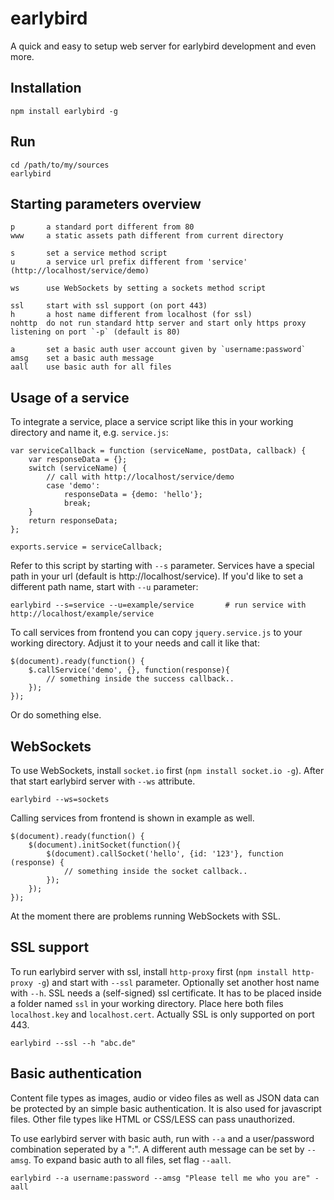 earlybird
==============

A quick and easy to setup web server for earlybird development and even more.

Installation
------------------

	npm install earlybird -g
	
Run
------------------

	cd /path/to/my/sources
	earlybird

Starting parameters overview
------------------

	p		a standard port different from 80
	www		a static assets path different from current directory

	s		set a service method script
	u		a service url prefix different from 'service' (http://localhost/service/demo)

	ws		use WebSockets by setting a sockets method script

	ssl		start with ssl support (on port 443)
	h		a host name different from localhost (for ssl)
	nohttp	do not run standard http server and start only https proxy listening on port `-p` (default is 80)

	a       set a basic auth user account given by `username:password`
	amsg    set a basic auth message
	aall    use basic auth for all files

Usage of a service
------------------

To integrate a service, place a service script like this in your working directory and name it, e.g. `service.js`:

	var serviceCallback = function (serviceName, postData, callback) {
    	var responseData = {};
    	switch (serviceName) {
			// call with http://localhost/service/demo
			case 'demo':
				responseData = {demo: 'hello'};
				break;
    	}
		return responseData;
	};

	exports.service = serviceCallback;

Refer to this script by starting with `--s` parameter. Services have a special path in your url (default is http://localhost/service). If you'd like to set a different path name, start with `--u` parameter:

	earlybird --s=service --u=example/service		# run service with http://localhost/example/service

To call services from frontend you can copy `jquery.service.js` to your working directory. Adjust it to your needs and call it like that:

	$(document).ready(function() {
    	$.callService('demo', {}, function(response){
			// something inside the success callback..
    	});
	});

Or do something else.

WebSockets
------------------

To use WebSockets, install `socket.io` first (`npm install socket.io -g`). After that start earlybird server with `--ws` attribute.

	earlybird --ws=sockets

Calling services from frontend is shown in example as well.

	$(document).ready(function() {
    	$(document).initSocket(function(){
	        $(document).callSocket('hello', {id: '123'}, function (response) {
            	// something inside the socket callback..
        	});
    	});
	});

At the moment there are problems running WebSockets with SSL.

SSL support
------------------

To run earlybird server with ssl, install `http-proxy` first (`npm install http-proxy -g`) and start with `--ssl` parameter. Optionally set another host name with `--h`. SSL needs a (self-signed) ssl certificate. It has to be placed inside a folder named `ssl` in your working directory. Place here both files `localhost.key` and `localhost.cert`. Actually SSL is only supported on port 443.

	earlybird --ssl --h "abc.de"

Basic authentication
------------------

Content file types as images, audio or video files as well as JSON data can be protected by an simple basic authentication. It is also used for javascript files. Other file types like HTML or CSS/LESS can pass unauthorized.

To use earlybird server with basic auth, run with `--a` and a user/password combination seperated by a ":". A different auth message can be set by `--amsg`. To expand basic auth to all files, set flag `--aall`.

    earlybird --a username:password --amsg "Please tell me who you are" -aall
